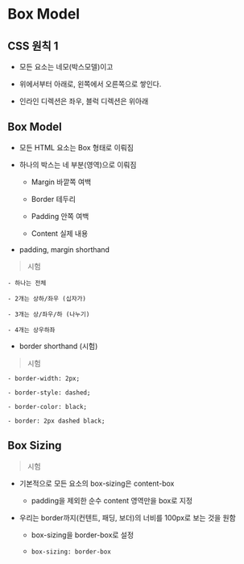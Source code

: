 # Box Model

## CSS 원칙 1

- 모든 요소는 네모(박스모델)이고

- 위에서부터 아래로, 왼쪽에서 오른쪽으로 쌓인다.

- 인라인 디렉션은 좌우, 블럭 디렉션은 위아래

## Box Model

- 모든 HTML 요소는 Box 형태로 이뤄짐

- 하나의 박스는 네 부분(영역)으로 이뤄짐

    - Margin 바깥쪽 여백

    - Border 테두리

    - Padding 안쪽 여백

    - Content 실제 내용

- padding, margin shorthand 

> 시험

    - 하나는 전체

    - 2개는 상하/좌우 (십자가)
    
    - 3개는 상/좌우/하 (나누기)
    
    - 4개는 상우하좌

- border shorthand (시험)

> 시험

    - border-width: 2px;

    - border-style: dashed;

    - border-color: black;

    - border: 2px dashed black;

## Box Sizing

> 시험

- 기본적으로 모든 요소의 box-sizing은 content-box

    - padding을 제외한 순수 content 영역만을 box로 지정

- 우리는 border까지(컨텐트, 패딩, 보더)의 너비를 100px로 보는 것을 원함

    - box-sizing을 border-box로 설정

    - `box-sizing: border-box`